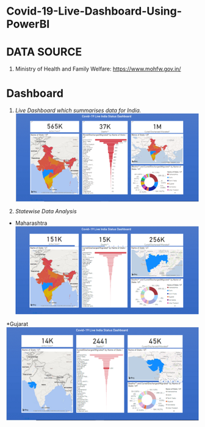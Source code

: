 # Covid-19-Live-Dashboard-Using-PowerBI


# DATA SOURCE
1. Ministry of Health and Family Welfare: https://www.mohfw.gov.in/

# Dashboard
1. _Live Dashboard which summarises data for India._
![Live Dashboard](https://github.com/harddy-bit/Covid-19-Live-Dashboard-Using-PowerBI/blob/master/Images/Dashboard.PNG)

2. _Statewise Data Analysis_
 * Maharashtra
![Maharashtra](https://github.com/harddy-bit/Covid-19-Live-Dashboard-Using-PowerBI/blob/master/Images/Maharashtra.png)

*Gujarat
![Gujarat](https://github.com/harddy-bit/Covid-19-Live-Dashboard-Using-PowerBI/blob/master/Images/Gujarat.png)



